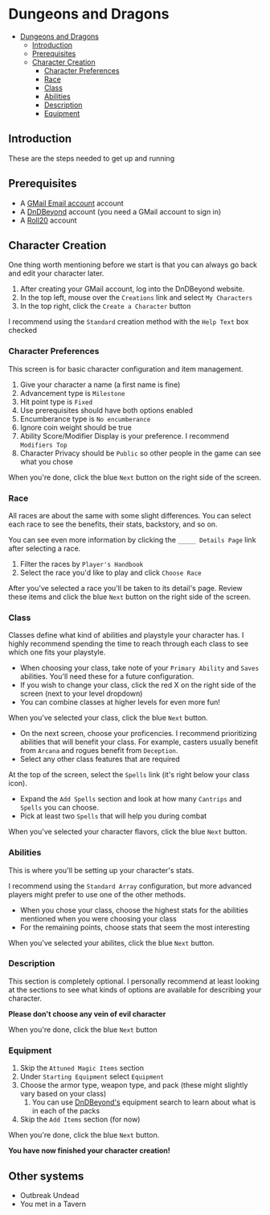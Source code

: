 # Dungeons and Dragons

- [Dungeons and Dragons](#dungeons-and-dragons)
  - [Introduction](#introduction)
  - [Prerequisites](#prerequisites)
  - [Character Creation](#character-creation)
    - [Character Preferences](#character-preferences)
    - [Race](#race)
    - [Class](#class)
    - [Abilities](#abilities)
    - [Description](#description)
    - [Equipment](#equipment)

## Introduction

These are the steps needed to get up and running

## Prerequisites

- A [GMail Email account](https://www.gmail.com) account
- A [DnDBeyond](https://www.dndbeyond.com/) account (you need a GMail account to sign in)
- A [Roll20](https://roll20.net) account

## Character Creation

One thing worth mentioning before we start is that you can always go back and edit your character later.

1. After creating your GMail account, log into the DnDBeyond website.
2. In the top left, mouse over the `Creations` link and select `My Characters`
3. In the top right, click the `Create a Character` button

I recommend using the `Standard` creation method with the `Help Text` box checked

### Character Preferences

This screen is for basic character configuration and item management.

1. Give your character a name (a first name is fine)
2. Advancement type is `Milestone`
3. Hit point type is `Fixed`
4. Use prerequisites should have both options enabled
5. Encumberance type is `No encumberance`
6. Ignore coin weight should be true
7. Ability Score/Modifier Display is your preference. I recommend `Modifiers Top`
8. Character Privacy should be `Public` so other people in the game can see what you chose

When you're done, click the blue `Next` button on the right side of the screen.

### Race

All races are about the same with some slight differences. You can select each race to see the benefits, their stats, backstory, and so on.

You can see even more information by clicking the `_____ Details Page` link after selecting a race.

1. Filter the races by `Player's Handbook`
2. Select the race you'd like to play and click `Choose Race`

After you've selected a race you'll be taken to its detail's page. Review these items and click the blue `Next` button on the right side of the screen.

### Class

Classes define what kind of abilities and playstyle your character has. I highly recommend spending the time to reach through each class to see which one fits your playstyle.

- When choosing your class, take note of your `Primary Ability` and `Saves` abilities. You'll need these for a future configuration.
- If you wish to change your class, click the red X on the right side of the screen (next to your level dropdown)
- You can combine classes at higher levels for even more fun!

When you've selected your class, click the blue `Next` button.

- On the next screen, choose your proficencies. I recommend prioritizing abilities that will benefit your class. For example, casters usually benefit from `Arcana` and rogues benefit from `Deception`.
- Select any other class features that are required

At the top of the screen, select the `Spells` link (it's right below your class icon).

- Expand the `Add Spells` section and look at how many `Cantrips` and `Spells` you can choose.
- Pick at least two `Spells` that will help you during combat

When you've selected your character flavors, click the blue `Next` button.

### Abilities

This is where you'll be setting up your character's stats.

I recommend using the `Standard Array` configuration, but more advanced players might prefer to use one of the other methods.

- When you chose your class, choose the highest stats for the abilities mentioned when you were choosing your class
- For the remaining points, choose stats that seem the most interesting

When you've selected your abilites, click the blue `Next` button.

### Description

This section is completely optional. I personally recommend at least looking at the sections to see what kinds of options are available for describing your character.

**Please don't choose any vein of evil character**

When you're done, click the blue `Next` button

### Equipment

1. Skip the `Attuned Magic Items` section
2. Under `Starting Equipment` select `Equipment`
3. Choose the armor type, weapon type, and pack (these might slightly vary based on your class)
   1. You can use [DnDBeyond's](https://www.dndbeyond.com/equipment) equipment search to learn about what is in each of the packs
4. Skip the `Add Items` section (for now)

When you're done, click the blue `Next` button.

**You have now finished your character creation!**

## Other systems

- Outbreak Undead
- You met in a Tavern
